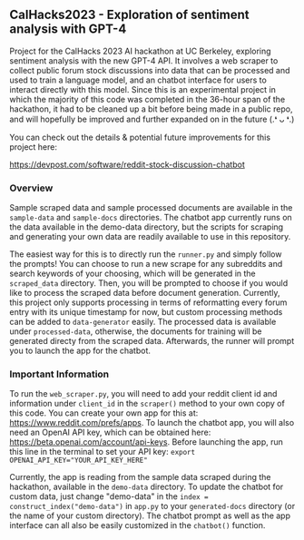 ## CalHacks2023 - Exploration of sentiment analysis with GPT-4
Project for the CalHacks 2023 AI hackathon at UC Berkeley, exploring sentiment analysis with the new GPT-4 API. It involves a web scraper to collect public forum stock discussions into data that can be processed and used to train a language model, and an chatbot interface for users to interact directly with this model. Since this is an experimental project in which the majority of this code was completed in the 36-hour span of the hackathon, it had to be cleaned up a bit before being made in a public repo, and will hopefully be improved and further expanded on in the future (.❛ ᴗ ❛.)


You can check out the details & potential future improvements for this project here:

https://devpost.com/software/reddit-stock-discussion-chatbot

### Overview
Sample scraped data and sample processed documents are available in the  `sample-data` and  `sample-docs` directories. The chatbot app currently runs on the data available in the demo-data directory, but the scripts for scraping and generating your own data are readily available to use in this repository. 

The easiest way for this is to directly run the `runner.py` and simply follow the prompts! You can choose to run a new scrape for any subreddits and search keywords of your choosing, which will be generated in the `scraped_data` directory. Then, you will be prompted to choose if you would like to process the scraped data before document generation. Currently, this project only supports processing in terms of reformatting every forum entry with its unique timestamp for now, but custom processing methods can be added to `data-generator` easily. The processed data is available under `processed-data`, otherwise, the documents for training will be generated directy from the scraped data. Afterwards, the runner will prompt you to launch the app for the chatbot. 

### Important Information
To run the `web_scraper.py`, you will need to add your reddit client id and information under `client_id` in the `scraper()` method to your own copy of this code. You can create your own app for this at: https://www.reddit.com/prefs/apps. 
To launch the chatbot app, you will also need an OpenAI API key, which can be obtained here: https://beta.openai.com/account/api-keys. Before launching the app, run this line in the terminal to set your API key:
`export OPENAI_API_KEY="YOUR_API_KEY_HERE"` 

Currently, the app is reading from the sample data scraped during the hackathon, available in the `demo-data` directory. To update the chatbot for custom data, just change "demo-data" in the `index = construct_index("demo-data")` in `app.py` to your `generated-docs` directory (or the name of your custom directory). The chatbot prompt as well as the app interface can all also be easily customized in the `chatbot()` function.





